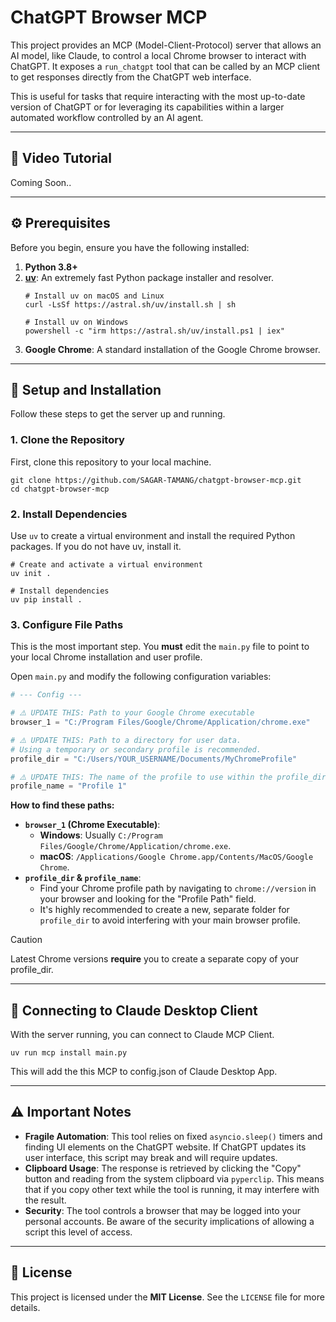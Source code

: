 # ChatGPT Browser MCP

This project provides an MCP (Model-Client-Protocol) server that allows an AI model, like Claude, to control a local Chrome browser to interact with ChatGPT. It exposes a `run_chatgpt` tool that can be called by an MCP client to get responses directly from the ChatGPT web interface.

This is useful for tasks that require interacting with the most up-to-date version of ChatGPT or for leveraging its capabilities within a larger automated workflow controlled by an AI agent.

-----

## 🎥 Video Tutorial

Coming Soon..
<!-- For a complete walkthrough of the setup, configuration, and usage, please watch the video tutorial below.

[![Watch the video tutorial](https://img.youtube.com/vi/tzenr4y6Cp0/0.jpg)](http://www.youtube.com/watch?v=tzenr4y6Cp0) -->

-----

## ⚙️ Prerequisites

Before you begin, ensure you have the following installed:

1.  **Python 3.8+**
2.  **[uv](https://github.com/astral-sh/uv)**: An extremely fast Python package installer and resolver.
    ```shell
    # Install uv on macOS and Linux
    curl -LsSf https://astral.sh/uv/install.sh | sh

    # Install uv on Windows
    powershell -c "irm https://astral.sh/uv/install.ps1 | iex"
    ```
3.  **Google Chrome**: A standard installation of the Google Chrome browser.

-----

## 🚀 Setup and Installation

Follow these steps to get the server up and running.

### 1\. Clone the Repository

First, clone this repository to your local machine.

```shell
git clone https://github.com/SAGAR-TAMANG/chatgpt-browser-mcp.git
cd chatgpt-browser-mcp
```

### 2\. Install Dependencies

Use `uv` to create a virtual environment and install the required Python packages. If you do not have uv, install it.

```shell
# Create and activate a virtual environment
uv init .

# Install dependencies
uv pip install .
```

### 3\. Configure File Paths

This is the most important step. You **must** edit the `main.py` file to point to your local Chrome installation and user profile.

Open `main.py` and modify the following configuration variables:

```python
# --- Config ---

# ⚠️ UPDATE THIS: Path to your Google Chrome executable
browser_1 = "C:/Program Files/Google/Chrome/Application/chrome.exe"

# ⚠️ UPDATE THIS: Path to a directory for user data.
# Using a temporary or secondary profile is recommended.
profile_dir = "C:/Users/YOUR_USERNAME/Documents/MyChromeProfile"

# ⚠️ UPDATE THIS: The name of the profile to use within the profile_dir.
profile_name = "Profile 1"
```

**How to find these paths:**

  - **`browser_1` (Chrome Executable)**:
      - **Windows**: Usually `C:/Program Files/Google/Chrome/Application/chrome.exe`.
      - **macOS**: `/Applications/Google Chrome.app/Contents/MacOS/Google Chrome`.
  - **`profile_dir` & `profile_name`**:
      - Find your Chrome profile path by navigating to `chrome://version` in your browser and looking for the "Profile Path" field.
      - It's highly recommended to create a new, separate folder for `profile_dir` to avoid interfering with your main browser profile.

> [!CAUTION]
> Latest Chrome versions **require** you to create a separate copy of your profile_dir.

-----

## 🔌 Connecting to Claude Desktop Client

With the server running, you can connect to Claude MCP Client.

```
uv run mcp install main.py
```
This will add the this MCP to config.json of Claude Desktop App.

-----

## ⚠️ Important Notes

  - **Fragile Automation**: This tool relies on fixed `asyncio.sleep()` timers and finding UI elements on the ChatGPT website. If ChatGPT updates its user interface, this script may break and will require updates.
  - **Clipboard Usage**: The response is retrieved by clicking the "Copy" button and reading from the system clipboard via `pyperclip`. This means that if you copy other text while the tool is running, it may interfere with the result.
  - **Security**: The tool controls a browser that may be logged into your personal accounts. Be aware of the security implications of allowing a script this level of access.

-----

## 📄 License

This project is licensed under the **MIT License**. See the `LICENSE` file for more details.